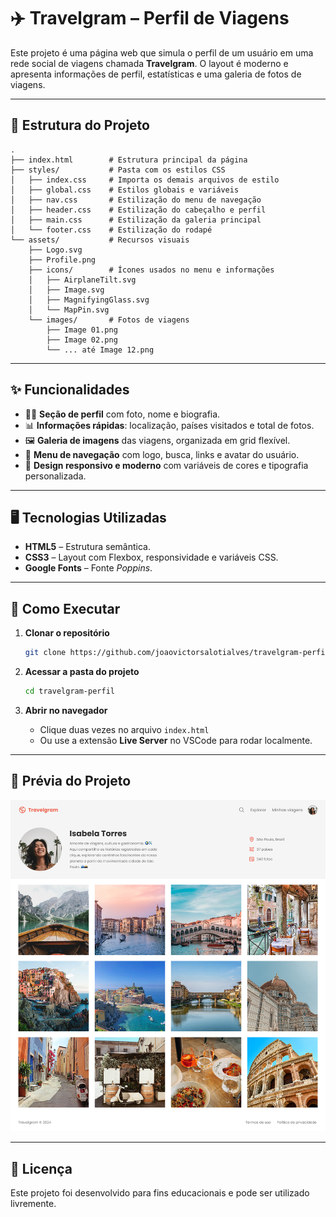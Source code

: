 # ✈️ Travelgram – Perfil de Viagens

Este projeto é uma página web que simula o perfil de um usuário em uma rede social de viagens chamada **Travelgram**.
O layout é moderno e apresenta informações de perfil, estatísticas e uma galeria de fotos de viagens.

---

## 📂 Estrutura do Projeto

```
.
├── index.html        # Estrutura principal da página
├── styles/           # Pasta com os estilos CSS
│   ├── index.css     # Importa os demais arquivos de estilo
│   ├── global.css    # Estilos globais e variáveis
│   ├── nav.css       # Estilização do menu de navegação
│   ├── header.css    # Estilização do cabeçalho e perfil
│   ├── main.css      # Estilização da galeria principal
│   └── footer.css    # Estilização do rodapé
└── assets/           # Recursos visuais
    ├── Logo.svg
    ├── Profile.png
    ├── icons/        # Ícones usados no menu e informações
    │   ├── AirplaneTilt.svg
    │   ├── Image.svg
    │   ├── MagnifyingGlass.svg
    │   └── MapPin.svg
    └── images/       # Fotos de viagens
        ├── Image 01.png
        ├── Image 02.png
        └── ... até Image 12.png
```

---

## ✨ Funcionalidades

* 🧑‍💼 **Seção de perfil** com foto, nome e biografia.
* 📊 **Informações rápidas**: localização, países visitados e total de fotos.
* 🖼️ **Galeria de imagens** das viagens, organizada em grid flexível.
* 🧭 **Menu de navegação** com logo, busca, links e avatar do usuário.
* 🎨 **Design responsivo e moderno** com variáveis de cores e tipografia personalizada.

---

## 🖥️ Tecnologias Utilizadas

* **HTML5** – Estrutura semântica.
* **CSS3** – Layout com Flexbox, responsividade e variáveis CSS.
* **Google Fonts** – Fonte *Poppins*.

---

## 🚀 Como Executar

1. **Clonar o repositório**

   ```bash
   git clone https://github.com/joaovictorsalotialves/travelgram-perfil.git
   ```

2. **Acessar a pasta do projeto**

   ```bash
   cd travelgram-perfil
   ```

3. **Abrir no navegador**

   * Clique duas vezes no arquivo `index.html`
   * Ou use a extensão **Live Server** no VSCode para rodar localmente.

---

## 📸 Prévia do Projeto

![Prévia da Página](.github/preview.png)

---

## 📄 Licença

Este projeto foi desenvolvido para fins educacionais e pode ser utilizado livremente.
